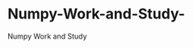   # Numpy-Work-and-Study-
Numpy Work and Study 
                
                
              
                     
                  
                                                         
                                                 
                  
                    
                                                                                                     
                                                                                                           
                                                                                 
                                                                                                                                                                                    
                                                                                        
                                                                                                                                                                                                                               
                                                                                                                                
                                                                                                                                                                                                                                                                                                                                                                            
                                                                                                                                                                                                                                              
                                                                                                                                                                                  
                                                                                                                                                                                         
                                                                                                                             
                                                                                                    
                                                                                                
                    
